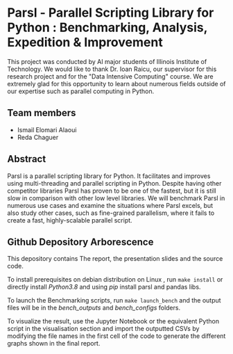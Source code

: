 
# Parsl - Parallel Scripting Library for Python : Benchmarking, Analysis, Expedition & Improvement


This project was conducted by AI major students of Illinois Institute of Technology. We would like to thank Dr. Ioan Raicu, our supervisor for this research project and for the "Data Intensive Computing" course. We are extremely glad for this opportunity to learn about numerous fields outside of our expertise such as parallel computing in Python.

## Team members

- Ismail Elomari Alaoui
- Reda Chaguer

## Abstract
Parsl is a parallel scripting library for Python. It facilitates and improves using multi-threading and parallel scripting in Python. Despite having other competitor libraries Parsl has proven to be one of the fastest, but it is still slow in comparison with other low level libraries. We will benchmark Parsl in numerous use cases and examine the situations where Parsl excels, but also study other cases, such as fine-grained parallelism, where it fails to create a fast, highly-scalable parallel script.

## Github Depository Arborescence

This depository contains The report, the presentation slides and the source code.

To install prerequisites on debian distribution on Linux , run `make install` or directly install *Python3.8* and using *pip* install parsl and pandas libs.

To launch the Benchmarking scripts, run `make launch_bench` and the output files will be in the *bench_outputs* and *bench_configs* folders.

To visualize the result, use the Jupyter Notebook or the equivalent Python script in the visualisation section and import the outputted  CSVs by modifying the file names in the first cell of the code to generate the different graphs shown in the final report.
